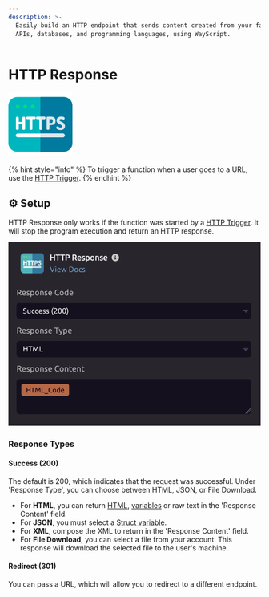 ```yaml
---
description: >-
  Easily build an HTTP endpoint that sends content created from your favorite
  APIs, databases, and programming languages, using WayScript.
---
```


# HTTP Response

![Stop the program and return the content as an HTTP response](../../.gitbook/assets/http%20%282%29%20%283%29%20%282%29.png)

{% hint style="info" %}
To trigger a function when a user goes to a URL, use the [HTTP Trigger](../triggers/http-trigger.md).
{% endhint %}

## ⚙ Setup

HTTP Response only works if the function was started by a [HTTP Trigger](../triggers/http-trigger.md). It will stop the program execution and return an HTTP response.

![](../../.gitbook/assets/screen-shot-2019-11-12-at-8.16.02-pm.png)

### Response Types

#### Success \(200\)

The default is 200, which indicates that the request was successful. Under 'Response Type', you can choose between HTML, JSON, or File Download.

* For **HTML**, you can return [HTML](html.md#outputs), [variables](../../getting_started/variables.md) or raw text in the 'Response Content' field.
* For **JSON**, you must select a [Struct variable](../../getting_started/variables.md#structs).
* For **XML**, compose the XML to return in the 'Response Content' field.
* For **File Download**, you can select a file from your account. This response will download the selected file to the user's machine.

#### Redirect \(301\)

You can pass a URL, which will allow you to redirect to a different endpoint.

